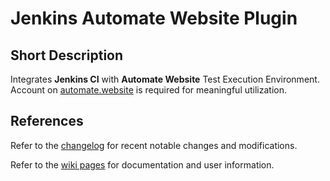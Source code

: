 # Jenkins Automate Website Plugin
## Short Description
Integrates **Jenkins CI** with **Automate Website** Test Execution Environment.
Account on [automate.website] is required for meaningful utilization.

## References
Refer to the [changelog] for recent notable changes and modifications.

Refer to the [wiki pages] for documentation and user information.

[automate.website]: https://automate.website
[changelog]: CHANGELOG.md
[wiki pages]: https://github.com/automate-website/jenkins-plugin/wiki/Documentation